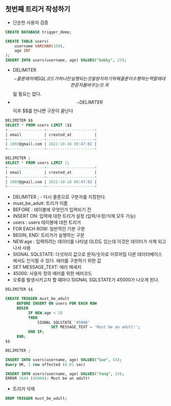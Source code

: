 ## 첫번째 트리거 작성하기

- 단순한 사용자 검증

```sql
CREATE DATABASE trigger_demo;

CREATE TABLE users(
    username VARCHAR(100),
    age INT
);
INSERT INTO users(username, age) VALUES("bobby", 23);
```

- DELIMITER $$ - 콜론에 의해 SQL 코드가 하나만 실행되는것을 방지 하기 위해 콜론이 수행하는 역할에 대한 문자를 바꾸는 것. 꼭 $$ 잂 필요는 없다.
- $$ - DELIMITER $$ 이후 $$를 만나면 구문이 끝난다

```sql
DELIMITER $$
SELECT * FROM users LIMIT 1$$
+----------------+---------------------+
| email          | created_at          |
+----------------+---------------------+
| 1003@gmail.com | 2022-10-18 00:47:02 |
+----------------+---------------------+

DELIMITER ;
SELECT * FROM users LIMIT 1;
+----------------+---------------------+
| email          | created_at          |
+----------------+---------------------+
| 1003@gmail.com | 2022-10-18 00:47:02 |
+----------------+---------------------+
```

- DELIMITER ; - 다시 콜론으로 구분자를 지정한다.
- must_be_adult: 트리거 이름
- BEFORE : 테이블에 무엇인가 입력되기 전
- INSERT ON: 입력에 대한 트리거 설정 (입력/수정/삭제 모두 가능)
- users : users 테이블에 대한 트리거
- FOR EACH ROW: 일반적인 기본 구문
- BEGIN, END: 트리거가 실행하는 구문
- NEW.age : 입력하려는 데이터를 나타냄 OLD도 있는데 이것은 데이터가 삭제 되고 나서 사용
- SIGNAL SQLSTATE: 다섯자리 값으로 문자/숫자로 이루어짐 다른 데이터베이스에서도 인식될 수 있다. 에러를 구분하기 위한 값
- SET MESSAGE_TEXT: 에러 메세지
- 45000: 사용자 정의 에러를 위한 에러코드
- 오류를 발생시키고자 할 떄마다 SIGNAL SQLSTATE가 45000가 나오게 된다.

```sql
DELIMITER $$

CREATE TRIGGER must_be_adult
     BEFORE INSERT ON users FOR EACH ROW
     BEGIN
          IF NEW.age < 18
          THEN
              SIGNAL SQLSTATE '45000'
                    SET MESSAGE_TEXT = 'Must be an adult!';
          END IF;
     END;
$$

DELIMITER ;
```

```sql
INSERT INTO users(username, age) VALUES("Sue", 54);
Query OK, 1 row affected (0.01 sec)

INSERT INTO users(username, age) VALUES("Yang", 14);
ERROR 1644 (45000): Must be an adult!
```

- 트리거 삭제

```sql
DROP TRIGGER must_be_adult;
```
